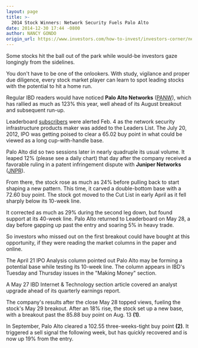 ```yaml
---
layout: page
title: >-
  2014 Stock Winners: Network Security Fuels Palo Alto
date: 2014-12-30 17:44 -0800
author: NANCY GONDO
origin_url: https://www.investors.com/how-to-invest/investors-corner/network-security-fuels-palo-alto-stock/
---
```


Some stocks hit the ball out of the park while would-be investors gaze longingly from the sidelines.

You don't have to be one of the onlookers. With study, vigilance and proper due diligence, every stock market player can learn to spot leading stocks with the potential to hit a home run.

Regular IBD readers would have noticed **Palo Alto Networks** ([PANW](https://research.investors.com/quote.aspx?symbol=PANW)), which has rallied as much as 123% this year, well ahead of its August breakout and subsequent run-up.

Leaderboard [subscribers](http://leaderboard.investors.com/leaderboard/leaders/default.aspx) were alerted Feb. 4 as the network security infrastructure products maker was added to the Leaders List. The July 20, 2012, IPO was getting poised to clear a 65.02 buy point in what could be viewed as a long cup-with-handle base.

Palo Alto did so two sessions later in nearly quadruple its usual volume. It leaped 12% (please see a daily chart) that day after the company received a favorable ruling in a patent infringement dispute with **Juniper Networks** ([JNPR](https://research.investors.com/quote.aspx?symbol=JNPR)).

From there, the stock rose as much as 24% before pulling back to start shaping a new pattern. This time, it carved a double-bottom base with a 72.60 buy point. The stock got moved to the Cut List in early April as it fell sharply below its 10-week line.

It corrected as much as 29% during the second leg down, but found support at its 40-week line. Palo Alto returned to Leaderboard on May 28, a day before gapping up past the entry and soaring 5% in heavy trade.

So investors who missed out on the first breakout could have bought at this opportunity, if they were reading the market columns in the paper and online.

The April 21 IPO Analysis column pointed out Palo Alto may be forming a potential base while testing its 10-week line. The column appears in IBD's Tuesday and Thursday issues in the "Making Money" section.

A May 27 IBD Internet & Technology section article covered an analyst upgrade ahead of its quarterly earnings report.

The company's results after the close May 28 topped views, fueling the stock's May 29 breakout. After an 18% rise, the stock set up a new base, with a breakout past the 85.88 buy point on Aug. 13 **(1)**.

In September, Palo Alto cleared a 102.55 three-weeks-tight buy point **(2)**. It triggered a sell signal the following week, but has quickly recovered and is now up 19% from the entry.
